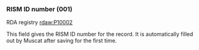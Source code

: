 ### RISM ID number (001)

RDA registry [rdaw:P10002](http://www.rdaregistry.info/Elements/w/#P10002)

This field gives the RISM ID number for the record. It is automatically filled out by Muscat after saving for the first time.
